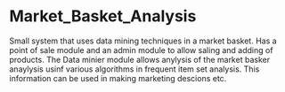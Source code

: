 # Market_Basket_Analysis
Small system that uses data mining techniques in a market basket.
Has a point of sale module and an admin module to allow saling and adding of products.
The Data minier module allows anylysis of the market basker anaylysis usinf various algorithms in frequent item set analysis.
This information can be used in making marketing descions etc.
